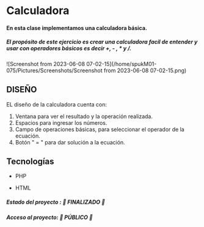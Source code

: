 # Calculadora

#### En esta clase implementamos una calculadora básica.

##### El propósito de este ejercicio es crear una calculadora facil de entender y usar con operadores básicos es decir +, - , * y /.

![Screenshot from 2023-06-08 07-02-15](/home/spukM01-075/Pictures/Screenshots/Screenshot from 2023-06-08 07-02-15.png)

## DISEÑO

EL diseño de la calculadora cuenta con:

1. Ventana para ver el resultado y la operación realizada.
2. Espacios para ingresar los números.
3. Campo de operaciones básicas, para seleccionar el operador de la ecuación.
4. Botón " = " para dar solución a la ecuación.



## Tecnologías 

- PHP

- HTML

  

##### Estado del proyecto :  :tada:  FINALIZADO :tada:

##### Acceso al proyecto:  :tada: PÚBLICO  :tada:
